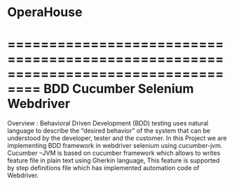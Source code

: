 # OperaHouse
==================================================================================
BDD Cucumber Selenium Webdriver 
==================================================================================
Overview :
Behavioral Driven Development (BDD) testing uses natural language to describe the “desired behavior” of the system that can be understood by the developer, tester and the customer. In this Project we are implementing   BDD framework in webdriver selenium using cucumber-jvm. Cucumber –JVM is based on cucumber framework which allows to writes feature file in plain text using Gherkin language, This feature is supported by step definitions file which has implemented automation code of Webdriver.

